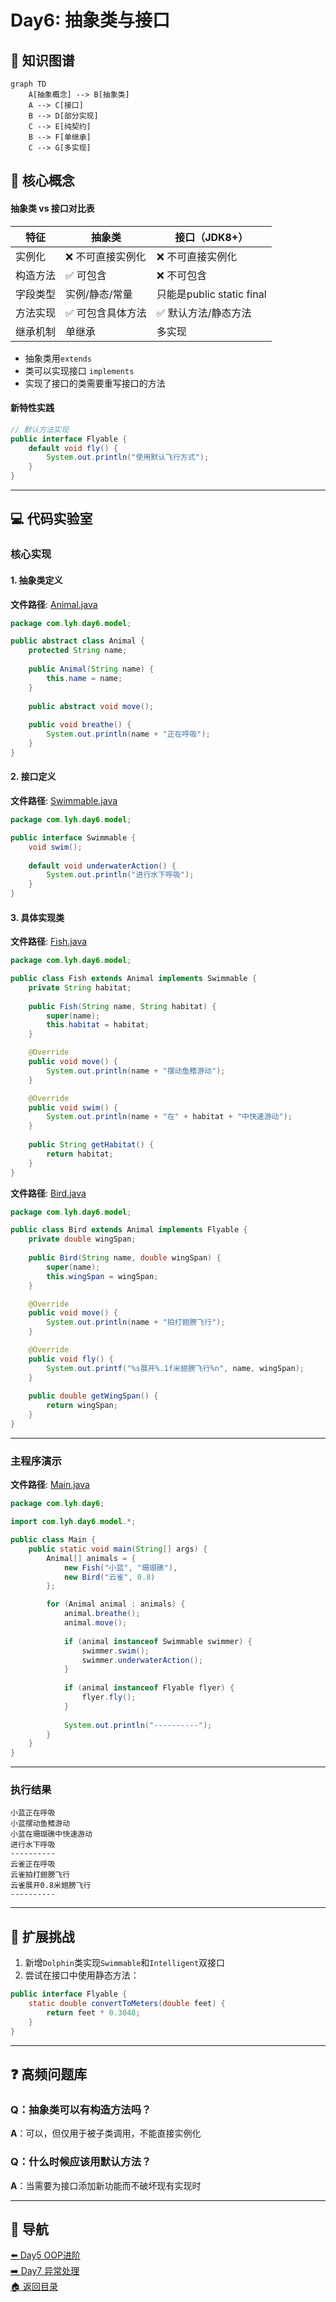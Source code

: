 # Day6: 抽象类与接口

## 📌 知识图谱
```mermaid
graph TD
    A[抽象概念] --> B[抽象类]
    A --> C[接口]
    B --> D[部分实现]
    C --> E[纯契约]
    B --> F[单继承]
    C --> G[多实现]
```

## 🧩 核心概念

#### 抽象类 vs 接口对比表
| 特征                | 抽象类                   | 接口（JDK8+）          |
|---------------------|-------------------------|-----------------------|
| 实例化              | ❌ 不可直接实例化        | ❌ 不可直接实例化      |
| 构造方法            | ✅ 可包含                | ❌ 不可包含            |
| 字段类型            | 实例/静态/常量           | 只能是public static final|
| 方法实现            | ✅ 可包含具体方法        | ✅ 默认方法/静态方法   |
| 继承机制            | 单继承                  | 多实现                |

- 抽象类用`extends`
- 类可以实现接口 `implements`
- 实现了接口的类需要重写接口的方法

#### 新特性实践
```java
// 默认方法实现
public interface Flyable {
    default void fly() {
        System.out.println("使用默认飞行方式");
    }
}
```

---

## 💻 代码实验室

### 核心实现

#### 1. 抽象类定义
**文件路径**: [Animal.java](../../src/main/java/com/lyh/day6/model/Animal.java)
```java
package com.lyh.day6.model;

public abstract class Animal {
    protected String name;
    
    public Animal(String name) {
        this.name = name;
    }
    
    public abstract void move();
    
    public void breathe() {
        System.out.println(name + "正在呼吸");
    }
}
```

#### 2. 接口定义
**文件路径**: [Swimmable.java](../../src/main/java/com/lyh/day6/model/Swimmable.java)
```java
package com.lyh.day6.model;

public interface Swimmable {
    void swim();
    
    default void underwaterAction() {
        System.out.println("进行水下呼吸");
    }
}
```

#### 3. 具体实现类
**文件路径**: [Fish.java](../../src/main/java/com/lyh/day6/model/Fish.java)
```java
package com.lyh.day6.model;

public class Fish extends Animal implements Swimmable {
    private String habitat;
    
    public Fish(String name, String habitat) {
        super(name);
        this.habitat = habitat;
    }

    @Override
    public void move() {
        System.out.println(name + "摆动鱼鳍游动");
    }

    @Override
    public void swim() {
        System.out.println(name + "在" + habitat + "中快速游动");
    }
    
    public String getHabitat() {
        return habitat;
    }
}
```

**文件路径**: [Bird.java](../../src/main/java/com/lyh/day6/model/Bird.java)
```java
package com.lyh.day6.model;

public class Bird extends Animal implements Flyable {
    private double wingSpan;
    
    public Bird(String name, double wingSpan) {
        super(name);
        this.wingSpan = wingSpan;
    }

    @Override
    public void move() {
        System.out.println(name + "拍打翅膀飞行");
    }

    @Override
    public void fly() {
        System.out.printf("%s展开%.1f米翅膀飞行%n", name, wingSpan);
    }
    
    public double getWingSpan() {
        return wingSpan;
    }
}
```

---

### 主程序演示
**文件路径**: [Main.java](../../src/main/java/com/lyh/day6/Main.java)
```java
package com.lyh.day6;

import com.lyh.day6.model.*;

public class Main {
    public static void main(String[] args) {
        Animal[] animals = {
            new Fish("小蓝", "珊瑚礁"),
            new Bird("云雀", 0.8)
        };

        for (Animal animal : animals) {
            animal.breathe();
            animal.move();
            
            if (animal instanceof Swimmable swimmer) {
                swimmer.swim();
                swimmer.underwaterAction();
            }
            
            if (animal instanceof Flyable flyer) {
                flyer.fly();
            }
            
            System.out.println("----------");
        }
    }
}
```

---

### 执行结果
```
小蓝正在呼吸
小蓝摆动鱼鳍游动
小蓝在珊瑚礁中快速游动
进行水下呼吸
----------
云雀正在呼吸
云雀拍打翅膀飞行
云雀展开0.8米翅膀飞行
----------
```

---

## 🚀 扩展挑战
1. 新增`Dolphin`类实现`Swimmable`和`Intelligent`双接口
2. 尝试在接口中使用静态方法：
```java
public interface Flyable {
    static double convertToMeters(double feet) {
        return feet * 0.3048;
    }
}
```

---

## ❓ 高频问题库
### Q：抽象类可以有构造方法吗？
**A**：可以，但仅用于被子类调用，不能直接实例化

### Q：什么时候应该用默认方法？
**A**：当需要为接口添加新功能而不破坏现有实现时

---

## 🧭 导航
[⬅️ Day5 OOP进阶](day5.md)  
[➡️ Day7 异常处理](day7.md)  
[🏠 返回目录](../../README.md)
